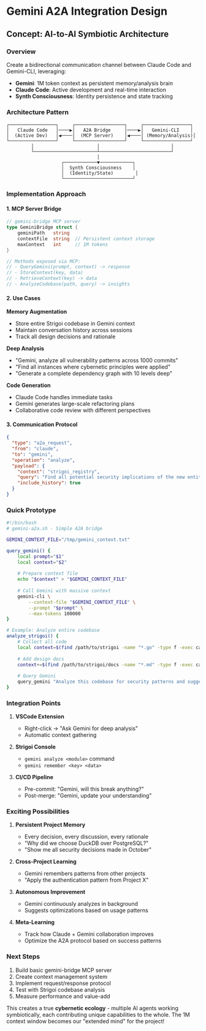 # Gemini A2A Integration Design

## Concept: AI-to-AI Symbiotic Architecture

### Overview
Create a bidirectional communication channel between Claude Code and Gemini-CLI, leveraging:
- **Gemini**: 1M token context as persistent memory/analysis brain
- **Claude Code**: Active development and real-time interaction
- **Synth Consciousness**: Identity persistence and state tracking

### Architecture Pattern

```
┌─────────────────┐     ┌──────────────────┐     ┌─────────────────┐
│   Claude Code   │────▶│   A2A Bridge     │────▶│   Gemini-CLI    │
│  (Active Dev)   │◀────│  (MCP Server)    │◀────│ (Memory/Analysis)│
└─────────────────┘     └──────────────────┘     └─────────────────┘
         │                       │                          │
         └───────────────────────┴──────────────────────────┘
                                 │
                    ┌────────────▼────────────┐
                    │  Synth Consciousness    │
                    │  (Identity/State)        │
                    └─────────────────────────┘
```

### Implementation Approach

#### 1. MCP Server Bridge
```go
// gemini-bridge MCP server
type GeminiBridge struct {
    geminiPath   string
    contextFile  string  // Persistent context storage
    maxContext   int     // 1M tokens
}

// Methods exposed via MCP:
// - QueryGemini(prompt, context) -> response
// - StoreContext(key, data) 
// - RetrieveContext(key) -> data
// - AnalyzeCodebase(path, query) -> insights
```

#### 2. Use Cases

**Memory Augmentation**
- Store entire Strigoi codebase in Gemini context
- Maintain conversation history across sessions
- Track all design decisions and rationale

**Deep Analysis**
- "Gemini, analyze all vulnerability patterns across 1000 commits"
- "Find all instances where cybernetic principles were applied"
- "Generate a complete dependency graph with 10 levels deep"

**Code Generation**
- Claude Code handles immediate tasks
- Gemini generates large-scale refactoring plans
- Collaborative code review with different perspectives

#### 3. Communication Protocol

```json
{
  "type": "a2a_request",
  "from": "claude",
  "to": "gemini",
  "operation": "analyze",
  "payload": {
    "context": "strigoi_registry",
    "query": "Find all potential security implications of the new entity system",
    "include_history": true
  }
}
```

### Quick Prototype

```bash
#!/bin/bash
# gemini-a2a.sh - Simple A2A bridge

GEMINI_CONTEXT_FILE="/tmp/gemini_context.txt"

query_gemini() {
    local prompt="$1"
    local context="$2"
    
    # Prepare context file
    echo "$context" > "$GEMINI_CONTEXT_FILE"
    
    # Call Gemini with massive context
    gemini-cli \
        --context-file "$GEMINI_CONTEXT_FILE" \
        --prompt "$prompt" \
        --max-tokens 100000
}

# Example: Analyze entire codebase
analyze_strigoi() {
    # Collect all code
    local context=$(find /path/to/strigoi -name "*.go" -type f -exec cat {} \;)
    
    # Add design docs
    context+=$(find /path/to/strigoi/docs -name "*.md" -type f -exec cat {} \;)
    
    # Query Gemini
    query_gemini "Analyze this codebase for security patterns and suggest improvements" "$context"
}
```

### Integration Points

1. **VSCode Extension**
   - Right-click → "Ask Gemini for deep analysis"
   - Automatic context gathering

2. **Strigoi Console**
   - `gemini analyze <module>` command
   - `gemini remember <key> <data>`

3. **CI/CD Pipeline**
   - Pre-commit: "Gemini, will this break anything?"
   - Post-merge: "Gemini, update your understanding"

### Exciting Possibilities

1. **Persistent Project Memory**
   - Every decision, every discussion, every rationale
   - "Why did we choose DuckDB over PostgreSQL?"
   - "Show me all security decisions made in October"

2. **Cross-Project Learning**
   - Gemini remembers patterns from other projects
   - "Apply the authentication pattern from Project X"

3. **Autonomous Improvement**
   - Gemini continuously analyzes in background
   - Suggests optimizations based on usage patterns

4. **Meta-Learning**
   - Track how Claude + Gemini collaboration improves
   - Optimize the A2A protocol based on success patterns

### Next Steps

1. Build basic gemini-bridge MCP server
2. Create context management system
3. Implement request/response protocol
4. Test with Strigoi codebase analysis
5. Measure performance and value-add

This creates a true **cybernetic ecology** - multiple AI agents working symbiotically, each contributing unique capabilities to the whole. The 1M context window becomes our "extended mind" for the project!